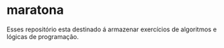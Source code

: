 # maratona
Esses repositório esta destinado á armazenar exercícios de algoritmos e lógicas de programação.
